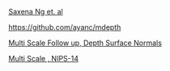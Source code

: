 [Saxena Ng et. al](http://make3d.cs.cornell.edu/code_linux.html)

https://github.com/ayanc/mdepth

[Multi Scale Follow up, Depth Surface Normals](http://www.cs.nyu.edu/~deigen/dnl/)

[Multi Scale , NIPS-14](https://github.com/hjimce/Depth-Map-Prediction) 

